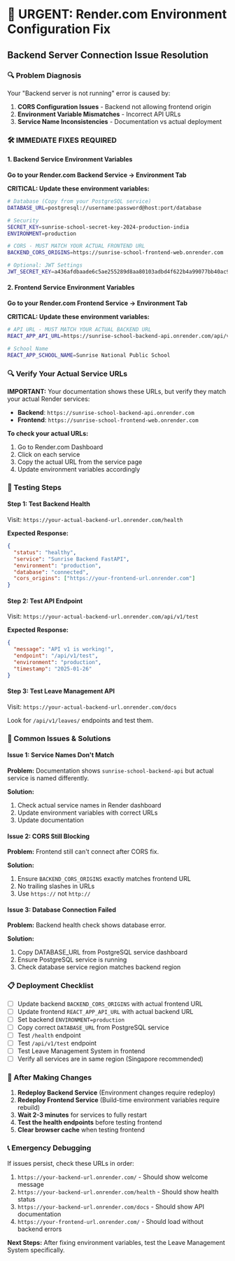 # 🚨 URGENT: Render.com Environment Configuration Fix
## Backend Server Connection Issue Resolution

### 🔍 Problem Diagnosis
Your "Backend server is not running" error is caused by:
1. **CORS Configuration Issues** - Backend not allowing frontend origin
2. **Environment Variable Mismatches** - Incorrect API URLs
3. **Service Name Inconsistencies** - Documentation vs actual deployment

### 🛠️ IMMEDIATE FIXES REQUIRED

#### 1. Backend Service Environment Variables
**Go to your Render.com Backend Service → Environment Tab**

**CRITICAL: Update these environment variables:**

```bash
# Database (Copy from your PostgreSQL service)
DATABASE_URL=postgresql://username:password@host:port/database

# Security
SECRET_KEY=sunrise-school-secret-key-2024-production-india
ENVIRONMENT=production

# CORS - MUST MATCH YOUR ACTUAL FRONTEND URL
BACKEND_CORS_ORIGINS=https://sunrise-school-frontend-web.onrender.com

# Optional: JWT Settings
JWT_SECRET_KEY=a436afdbaade6c5ae255289d8aa80103adbd4f622b4a99077bb40ac9140b8368a
```

#### 2. Frontend Service Environment Variables
**Go to your Render.com Frontend Service → Environment Tab**

**CRITICAL: Update these environment variables:**

```bash
# API URL - MUST MATCH YOUR ACTUAL BACKEND URL
REACT_APP_API_URL=https://sunrise-school-backend-api.onrender.com/api/v1

# School Name
REACT_APP_SCHOOL_NAME=Sunrise National Public School
```

### 🔍 Verify Your Actual Service URLs

**IMPORTANT:** Your documentation shows these URLs, but verify they match your actual Render services:

- **Backend**: `https://sunrise-school-backend-api.onrender.com`
- **Frontend**: `https://sunrise-school-frontend-web.onrender.com`

**To check your actual URLs:**
1. Go to Render.com Dashboard
2. Click on each service
3. Copy the actual URL from the service page
4. Update environment variables accordingly

### 🧪 Testing Steps

#### Step 1: Test Backend Health
Visit: `https://your-actual-backend-url.onrender.com/health`

**Expected Response:**
```json
{
  "status": "healthy",
  "service": "Sunrise Backend FastAPI",
  "environment": "production",
  "database": "connected",
  "cors_origins": ["https://your-frontend-url.onrender.com"]
}
```

#### Step 2: Test API Endpoint
Visit: `https://your-actual-backend-url.onrender.com/api/v1/test`

**Expected Response:**
```json
{
  "message": "API v1 is working!",
  "endpoint": "/api/v1/test",
  "environment": "production",
  "timestamp": "2025-01-26"
}
```

#### Step 3: Test Leave Management API
Visit: `https://your-actual-backend-url.onrender.com/docs`

Look for `/api/v1/leaves/` endpoints and test them.

### 🚨 Common Issues & Solutions

#### Issue 1: Service Names Don't Match
**Problem:** Documentation shows `sunrise-school-backend-api` but actual service is named differently.

**Solution:**
1. Check actual service names in Render dashboard
2. Update environment variables with correct URLs
3. Update documentation

#### Issue 2: CORS Still Blocking
**Problem:** Frontend still can't connect after CORS fix.

**Solution:**
1. Ensure `BACKEND_CORS_ORIGINS` exactly matches frontend URL
2. No trailing slashes in URLs
3. Use `https://` not `http://`

#### Issue 3: Database Connection Failed
**Problem:** Backend health check shows database error.

**Solution:**
1. Copy DATABASE_URL from PostgreSQL service dashboard
2. Ensure PostgreSQL service is running
3. Check database service region matches backend region

### 📋 Deployment Checklist

- [ ] Update backend `BACKEND_CORS_ORIGINS` with actual frontend URL
- [ ] Update frontend `REACT_APP_API_URL` with actual backend URL
- [ ] Set backend `ENVIRONMENT=production`
- [ ] Copy correct `DATABASE_URL` from PostgreSQL service
- [ ] Test `/health` endpoint
- [ ] Test `/api/v1/test` endpoint
- [ ] Test Leave Management System in frontend
- [ ] Verify all services are in same region (Singapore recommended)

### 🔄 After Making Changes

1. **Redeploy Backend Service** (Environment changes require redeploy)
2. **Redeploy Frontend Service** (Build-time environment variables require rebuild)
3. **Wait 2-3 minutes** for services to fully restart
4. **Test the health endpoints** before testing frontend
5. **Clear browser cache** when testing frontend

### 📞 Emergency Debugging

If issues persist, check these URLs in order:

1. `https://your-backend-url.onrender.com/` - Should show welcome message
2. `https://your-backend-url.onrender.com/health` - Should show health status
3. `https://your-backend-url.onrender.com/docs` - Should show API documentation
4. `https://your-frontend-url.onrender.com/` - Should load without backend errors

**Next Steps:** After fixing environment variables, test the Leave Management System specifically.
